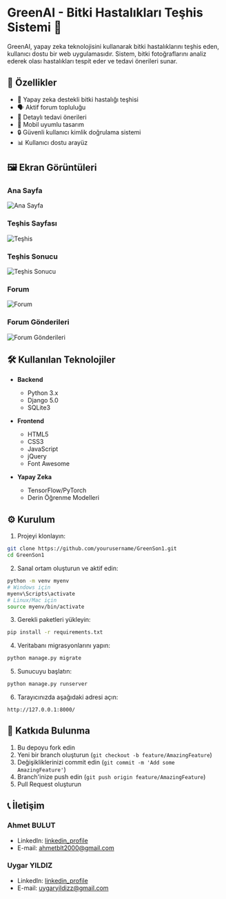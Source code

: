 # GreenAI - Bitki Hastalıkları Teşhis Sistemi 🌿

GreenAI, yapay zeka teknolojisini kullanarak bitki hastalıklarını teşhis eden, kullanıcı dostu bir web uygulamasıdır. Sistem, bitki fotoğraflarını analiz ederek olası hastalıkları tespit eder ve tedavi önerileri sunar.

## 🌟 Özellikler

- 📸 Yapay zeka destekli bitki hastalığı teşhisi
- 🗣️ Aktif forum topluluğu
- 💊 Detaylı tedavi önerileri
- 📱 Mobil uyumlu tasarım
- 🔒 Güvenli kullanıcı kimlik doğrulama sistemi
- 📊 Kullanıcı dostu arayüz

## 🖼️ Ekran Görüntüleri

### Ana Sayfa
![Ana Sayfa](/Screenshots/127.0.0.1_8000_.png)

### Teşhis Sayfası
![Teşhis](/Screenshots/127.0.0.1_8000_tespit_.png)

### Teşhis Sonucu
![Teşhis Sonucu](/Screenshots/127.0.0.1_8000_tespit_result_.png)

### Forum
![Forum](/Screenshots/127.0.0.1_8000_forum_.png)

### Forum Gönderileri
![Forum Gönderileri](/Screenshots/127.0.0.1_8000_forum_posts_.png)

## 🛠️ Kullanılan Teknolojiler

- **Backend**
  - Python 3.x
  - Django 5.0
  - SQLite3

- **Frontend**
  - HTML5
  - CSS3
  - JavaScript
  - jQuery
  - Font Awesome

- **Yapay Zeka**
  - TensorFlow/PyTorch
  - Derin Öğrenme Modelleri

## ⚙️ Kurulum

1. Projeyi klonlayın:
```bash
git clone https://github.com/yourusername/GreenSon1.git
cd GreenSon1
```

2. Sanal ortam oluşturun ve aktif edin:
```bash
python -m venv myenv
# Windows için
myenv\Scripts\activate
# Linux/Mac için
source myenv/bin/activate
```

3. Gerekli paketleri yükleyin:
```bash
pip install -r requirements.txt
```

4. Veritabanı migrasyonlarını yapın:
```bash
python manage.py migrate
```

5. Sunucuyu başlatın:
```bash
python manage.py runserver
```

6. Tarayıcınızda aşağıdaki adresi açın:
```
http://127.0.0.1:8000/
```

## 🤝 Katkıda Bulunma

1. Bu depoyu fork edin
2. Yeni bir branch oluşturun (`git checkout -b feature/AmazingFeature`)
3. Değişikliklerinizi commit edin (`git commit -m 'Add some AmazingFeature'`)
4. Branch'inize push edin (`git push origin feature/AmazingFeature`)
5. Pull Request oluşturun


## 📞 İletişim
### Ahmet BULUT
- LinkedIn: [linkedin_profile](https://www.linkedin.com/in/ahmetblt/)
- E-mail: ahmetblt2000@gmail.com
### Uygar YILDIZ
- LinkedIn: [linkedin_profile](https://www.linkedin.com/in/uygar-yildiz-53109b260/)
- E-mail: uygaryildizz@gmail.com
